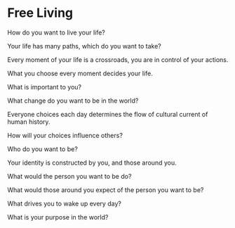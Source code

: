 # Free Living

How do you want to live your life?

Your life has many paths, which do you want to take?

Every moment of your life is a crossroads, you are in control of your actions.

What you choose every moment decides your life.

What is important to you?

What change do you want to be in the world?

Everyone choices each day determines the flow of cultural current of human history.

How will your choices influence others?

Who do you want to be?

Your identity is constructed by you, and those around you.

What would the person you want to be do?

What would those around you expect of the person you want to be?

What drives you to wake up every day?

What is your purpose in the world?


